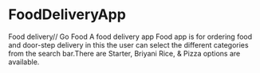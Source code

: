 # FoodDeliveryApp
Food delivery// Go Food
A food delivery app Food app is for ordering food and door-step delivery in this the user can select the different categories from the search bar.There are Starter, Briyani Rice, & Pizza options are available.
